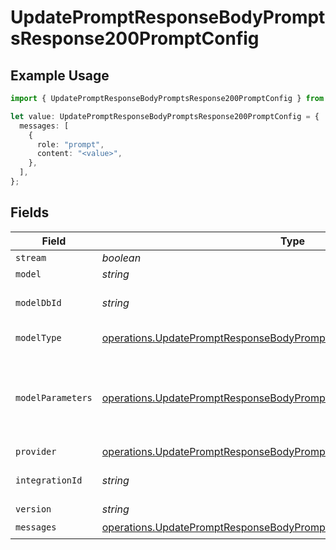 # UpdatePromptResponseBodyPromptsResponse200PromptConfig

## Example Usage

```typescript
import { UpdatePromptResponseBodyPromptsResponse200PromptConfig } from "@orq-ai/node/models/operations";

let value: UpdatePromptResponseBodyPromptsResponse200PromptConfig = {
  messages: [
    {
      role: "prompt",
      content: "<value>",
    },
  ],
};
```

## Fields

| Field                                                                                                                                                        | Type                                                                                                                                                         | Required                                                                                                                                                     | Description                                                                                                                                                  |
| ------------------------------------------------------------------------------------------------------------------------------------------------------------ | ------------------------------------------------------------------------------------------------------------------------------------------------------------ | ------------------------------------------------------------------------------------------------------------------------------------------------------------ | ------------------------------------------------------------------------------------------------------------------------------------------------------------ |
| `stream`                                                                                                                                                     | *boolean*                                                                                                                                                    | :heavy_minus_sign:                                                                                                                                           | N/A                                                                                                                                                          |
| `model`                                                                                                                                                      | *string*                                                                                                                                                     | :heavy_minus_sign:                                                                                                                                           | N/A                                                                                                                                                          |
| `modelDbId`                                                                                                                                                  | *string*                                                                                                                                                     | :heavy_minus_sign:                                                                                                                                           | The id of the resource                                                                                                                                       |
| `modelType`                                                                                                                                                  | [operations.UpdatePromptResponseBodyPromptsResponse200ModelType](../../models/operations/updatepromptresponsebodypromptsresponse200modeltype.md)             | :heavy_minus_sign:                                                                                                                                           | The type of the model                                                                                                                                        |
| `modelParameters`                                                                                                                                            | [operations.UpdatePromptResponseBodyPromptsResponse200ModelParameters](../../models/operations/updatepromptresponsebodypromptsresponse200modelparameters.md) | :heavy_minus_sign:                                                                                                                                           | Model Parameters: Not all parameters apply to every model                                                                                                    |
| `provider`                                                                                                                                                   | [operations.UpdatePromptResponseBodyPromptsResponse200Provider](../../models/operations/updatepromptresponsebodypromptsresponse200provider.md)               | :heavy_minus_sign:                                                                                                                                           | N/A                                                                                                                                                          |
| `integrationId`                                                                                                                                              | *string*                                                                                                                                                     | :heavy_minus_sign:                                                                                                                                           | The id of the resource                                                                                                                                       |
| `version`                                                                                                                                                    | *string*                                                                                                                                                     | :heavy_minus_sign:                                                                                                                                           | N/A                                                                                                                                                          |
| `messages`                                                                                                                                                   | [operations.UpdatePromptResponseBodyPromptsResponse200Messages](../../models/operations/updatepromptresponsebodypromptsresponse200messages.md)[]             | :heavy_check_mark:                                                                                                                                           | N/A                                                                                                                                                          |